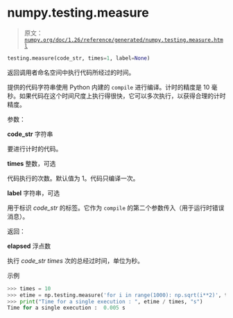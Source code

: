# numpy.testing.measure

> 原文：[`numpy.org/doc/1.26/reference/generated/numpy.testing.measure.html`](https://numpy.org/doc/1.26/reference/generated/numpy.testing.measure.html)

```py
testing.measure(code_str, times=1, label=None)
```

返回调用者命名空间中执行代码所经过的时间。

提供的代码字符串使用 Python 内建的 `compile` 进行编译。计时的精度是 10 毫秒。如果代码在这个时间尺度上执行得很快，它可以多次执行，以获得合理的计时精度。

参数：

**code_str** 字符串

要进行计时的代码。

**times** 整数，可选

代码执行的次数。默认值为 1。代码只编译一次。

**label** 字符串，可选

用于标识 *code_str* 的标签。它作为 `compile` 的第二个参数传入（用于运行时错误消息）。

返回：

**elapsed** 浮点数

执行 *code_str* *times* 次的总经过时间，单位为秒。

示例

```py
>>> times = 10
>>> etime = np.testing.measure('for i in range(1000): np.sqrt(i**2)', times=times)
>>> print("Time for a single execution : ", etime / times, "s")  
Time for a single execution :  0.005 s 
```
